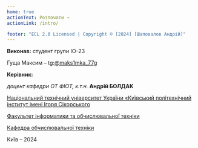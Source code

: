 ```yaml
---
home: true
actionText: Розпочати →
actionLink: /intro/

footer: "ECL 2.0 Licensed | Copyright © [2024] [Шаповалов Андрій]"
---
```


**Виконав:** студент групи ІО-23

Гуща Максим – tg:[@maks1mka_77g](https://t.me/maks1mka_77g)

**Керівник:**

*доцент кафедри ОТ ФІОТ, к.т.н.* <span padding-right:5em></span> **Андрій БОЛДАК**

[Національний технічний університет України «Київський політехнічний інститут імені Ігоря Сікорського](https://kpi.ua/)

[Факультет інформатики та обчислювальної техніки](https://fiot.kpi.ua/)

[Кафедра обчислювальної техніки](https://comsys.kpi.ua/)

Київ – 2024
